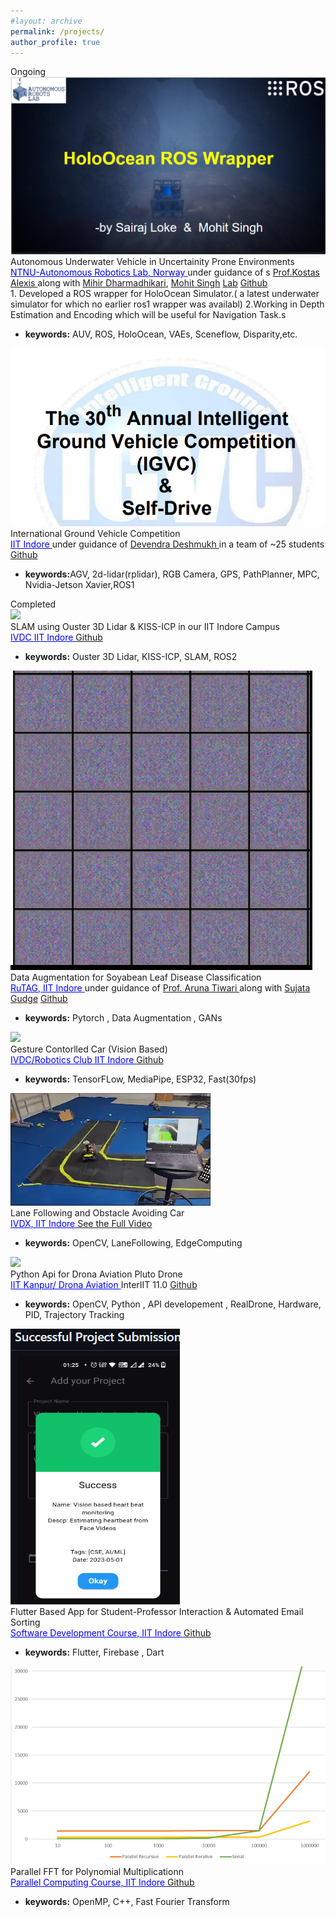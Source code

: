 ```yaml
---
#layout: archive
permalink: /projects/
author_profile: true
---
```


<span class="title">
	Ongoing
<span>
<!-- <body style="background-color:black;"> -->

<!-- <style>
body {
  background-image: url('https://scx1.b-cdn.net/csz/news/800/2017/theoreticala.jpg');
  background-repeat: no-repeat;
  background-attachment: fixed;
  background-size: cover;
}
</style> -->


<!--  NTNU -->
<div class="research-block highlight">
	<div class="left">
		<span class="research-img">
			<img src="/images/cproj-rosholoocean.png">
		</span>
	</div>
	<div class="right">
		<div class="title">Autonomous Underwater Vehicle in Uncertainity Prone Environments</div>
		<div class="sub-title">
			<!-- <b style="color:#a115a0">Bipasha Sen</b>*, Gaurav Singh*, Aditya Agarwal*, Rohith Agaram, Madhava Krishna, Srinath Sridhar, <i><b>preprint</b></i><a target="_blank" class="tab_paper" href="https://arxiv.org/abs/2306.06093">paper</a> -->
			<a href="https://www.autonomousrobotslab.com/"  style="font-family: inherit;color: blue;" >NTNU-Autonomous Robotics Lab, Norway </a> under guidance of s
			<a href="http://www.kostasalexis.com/">Prof.Kostas Alexis </a> along with 
			<a href="https://www.ntnu.edu/employees/mihir.dharmadhikari">Mihir Dharmadhikari</a>,
			<a href="https://www.ntnu.edu/employees/mohit.singh"> Mohit Singh</a>
			<a class="tab_paper" href="https://www.autonomousrobotslab.com/">Lab</a>
			<a class="tab_paper" href="">Github</a>
		</div>
		<span class="research-text">1. Developed a ROS wrapper for HoloOcean Simulator.( a latest underwater simulator for which no earlier ros1 wrapper was availabl)
		2.Working in Depth Estimation and Encoding which will be useful for Navigation Task.s
		<ul>
		  <li> <b>keywords:</b> AUV, ROS, HoloOcean, VAEs, Sceneflow, Disparity,etc. </li>
		</ul>
		</span>
	</div>
</div>
<!-- >This projects inovlves ,initially transferring the Autonomy Stack (from Aerial Vehicles to current Remotely Operated Underwater Vehicles) Work on transfering our aerial autonomy stack onto an underwater ROV to operate on the basis of fusing multi-camera and IMU data for localization, depth mapping, control. -->

<!-- IGVC -->
<div class="research-block highlight">
	<div class="left">
		<span class="research-img">
			<img src="/images/igvc.png">
		</span>
	</div>
	<div class="right">
		<div class="title">International Ground Vehicle Competition</div>
		<div class="sub-title">
			<!-- <b style="color:#a115a0">Bipasha Sen</b>*, Gaurav Singh*, Aditya Agarwal*, Rohith Agaram, Madhava Krishna, Srinath Sridhar, <i><b>preprint</b></i><a target="_blank" class="tab_paper" href="https://arxiv.org/abs/2306.06093">paper</a> -->
			<a href="https://www.autonomousrobotslab.com/"  style="font-family: inherit ; color: blue;" >IIT Indore </a> under guidance of 
			<a href="http://www.kostasalexis.com/">Devendra Deshmukh </a> in a team of ~25 students
			<a class="tab_paper" href="">Github</a>
		</div>
		<span class="research-text">
		<ul>
		  <li> <b>keywords:</b>AGV, 2d-lidar(rplidar), RGB Camera, GPS, PathPlanner, MPC, Nvidia-Jetson Xavier,ROS1 </li>
		</ul>
		</span>
	</div>
</div>


<!-- RuTAG -->
<span class="title">
	Completed
<span>

<!-- Gesture Controlled Car -->
<div class="research-block ">
	<div class="left">
		<span class="research-img">
			<img src="/images/resu_kiss_icp_IITIndore_titanium_silicon_pod.gif">
		</span>
	</div>
	<div class="right">
		<div class="title">SLAM using Ouster 3D Lidar & KISS-ICP in our IIT Indore Campus</div>
		<div class="sub-title">
			<a href=""  style="font-family: inherit;color: blue;" >IVDC IIT Indore </a> 
			<a class="tab_paper" href="https://github.com/IVDC-Club-IIT-Indore/SLAM">Github</a>
		</div>
		<span class="research-text">
		<ul>
		  <li> <b>keywords:</b> Ouster 3D Lidar, KISS-ICP, SLAM, ROS2 </li>
		</ul>
		</span>
	</div>
</div>

<div class="research-block ">
	<div class="left">
		<span class="research-img">
			<img src="/images/soyleaf_gan1.gif">
		</span>
	</div>
	<div class="right">
		<div class="title">Data Augmentation for Soyabean Leaf Disease Classification</div>
		<div class="sub-title">
			<!-- <b style="color:#a115a0">Bipasha Sen</b>*, Gaurav Singh*, Aditya Agarwal*, Rohith Agaram, Madhava Krishna, Srinath Sridhar, <i><b>preprint</b></i><a target="_blank" class="tab_paper" href="https://arxiv.org/abs/2306.06093">paper</a> -->
			<a href=""  style="font-family: inherit;color: blue;" >RuTAG, IIT Indore </a> under guidance of 
			<a href="https://www.iiti.ac.in/people/~artiwari/">Prof. Aruna Tiwari </a> along with 
			<a href="">Sujata Gudge</a>
			<a class="tab_paper" href="">Github</a>
		</div>
		<span class="research-text">
		<ul>
		  <li> <b>keywords:</b> Pytorch , Data Augmentation , GANs  </li>
		</ul>
		</span>
	</div>
</div>

<!-- Gesture Controlled Car -->
<div class="research-block ">
	<div class="left">
		<span class="research-img">
			<img src="/images/resu_gest_cotrolled.gif">
		</span>
	</div>
	<div class="right">
		<div class="title">Gesture Contorlled Car (Vision Based) </div>
		<div class="sub-title">
			<!-- <b style="color:#a115a0">Bipasha Sen</b>*, Gaurav Singh*, Aditya Agarwal*, Rohith Agaram, Madhava Krishna, Srinath Sridhar, <i><b>preprint</b></i><a target="_blank" class="tab_paper" href="https://arxiv.org/abs/2306.06093">paper</a> -->
			<a href=""  style="font-family: inherit;color: blue;" >IVDC/Robotics Club IIT Indore </a> 
			<a class="tab_paper" href="https://github.com/SairajLoke/GestureGo-GestureControlledCar">Github</a>
		</div>
		<span class="research-text">
		<ul>
		  <li> <b>keywords:</b> TensorFLow, MediaPipe, ESP32, Fast(30fps) </li>
		</ul>
		</span>
	</div>
</div>

<!-- Lane Following car -->
<div class="research-block ">
	<div class="left">
		<span class="research-img">
			<img src="/images/cproj-lfc.webp">
		</span>
	</div>
	<div class="right">
		<div class="title">Lane Following and Obstacle Avoiding Car</div>
		<div class="sub-title">
			<!-- <b style="color:#a115a0">Bipasha Sen</b>*, Gaurav Singh*, Aditya Agarwal*, Rohith Agaram, Madhava Krishna, Srinath Sridhar, <i><b>preprint</b></i><a target="_blank" class="tab_paper" href="https://arxiv.org/abs/2306.06093">paper</a> -->
			<a href=""  style="font-family: inherit;color: blue;" >IVDX, IIT Indore </a>
			<a class="tab_paper" href="https://www.youtube.com/watch?v=1DSEF7tn150&t=3s">See the Full Video</a>
		</div>
		<span class="research-text">
		<ul>
		  <li> <b>keywords:</b> OpenCV, LaneFollowing, EdgeComputing </li>
		</ul>
		</span>
	</div>
</div>


<!-- Drona -->
<div class="research-block ">
	<div class="left">
		<span class="research-img">
			<img src="/images/drona.gif">
		</span>
	</div>
	<div class="right">
		<div class="title">Python Api for Drona Aviation Pluto Drone</div>
		<div class="sub-title">
			<!-- <b style="color:#a115a0">Bipasha Sen</b>*, Gaurav Singh*, Aditya Agarwal*, Rohith Agaram, Madhava Krishna, Srinath Sridhar, <i><b>preprint</b></i><a target="_blank" class="tab_paper" href="https://arxiv.org/abs/2306.06093">paper</a> -->
			<a href=""  style="font-family: inherit;color: blue;" >IIT Kanpur/ Drona Aviation </a> InterIIT 11.0
			<a class="tab_paper" href="https://github.com/IVDC-Club-IIT-Indore/DroneSwarm-InterIIT-2023">Github</a>
		</div>
		<span class="research-text">
		<ul>
		  <li> <b>keywords:</b> OpenCV, Python , API developement , RealDrone, Hardware, PID, Trajectory Tracking</li>
		</ul>
		</span>
	</div>
</div>


<!-- IITI Hub -->
<div class="research-block ">
	<div class="left">
		<span class="research-img">
			<img src="/images/cproj-iitihub.png">
		</span>
	</div>
	<div class="right">
		<div class="title">Flutter Based App for Student-Professor Interaction & Automated Email Sorting</div>
		<div class="sub-title">
			<!-- <b style="color:#a115a0">Bipasha Sen</b>*, Gaurav Singh*, Aditya Agarwal*, Rohith Agaram, Madhava Krishna, Srinath Sridhar, <i><b>preprint</b></i><a target="_blank" class="tab_paper" href="https://arxiv.org/abs/2306.06093">paper</a> -->
			<a href=""  style="font-family: inherit;color: blue;" >Software Development Course, IIT Indore </a>
			<a class="tab_paper" href="https://github.com/ASM-developers/iitihub">Github</a>
		</div>
		<span class="research-text">
		<ul>
		  <li> <b>keywords:</b> Flutter, Firebase , Dart </li>
		</ul>
		</span>
	</div>
</div>



<!-- Polynomial FFT Hub -->
<div class="research-block ">
	<div class="left">
		<span class="research-img">
			<img src="/images/cproj-parafft.png">
		</span>
	</div>
	<div class="right">
		<div class="title">Parallel FFT for Polynomial Multiplicationn</div>
		<div class="sub-title">
			<!-- <b style="color:#a115a0">Bipasha Sen</b>*, Gaurav Singh*, Aditya Agarwal*, Rohith Agaram, Madhava Krishna, Srinath Sridhar, <i><b>preprint</b></i><a target="_blank" class="tab_paper" href="https://arxiv.org/abs/2306.06093">paper</a> -->
			<a href=""  style="font-family: inherit;color: blue;" >Parallel Computing Course, IIT Indore </a>
			<a class="tab_paper" href="https://github.com/madhaviit/paraFFT">Github</a>
		</div>
		<span class="research-text">
		<ul>
		  <li> <b>keywords:</b> OpenMP, C++, Fast Fourier Transform</li>
		</ul>
		</span>
	</div>
</div>
